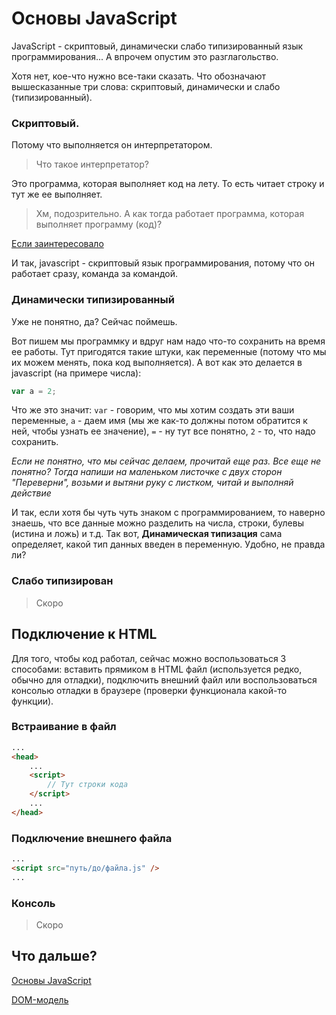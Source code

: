 # Основы JavaScript

JavaScript - скриптовый, динамически слабо типизированный язык программирования... А впрочем опустим это разглагольство.

Хотя нет, кое-что нужно все-таки сказать. Что обозначают вышесказанные три слова: скриптовый, динамически и слабо (типизированный).

### Скриптовый.

Потому что выполняется он интерпретатором. 

> Что такое интерпретатор?

Это программа, которая выполняет код на лету. То есть читает строку и тут же ее выполняет. 

> Хм, подозрительно. А как тогда работает программа, которая выполняет программу (код)?

[Если заинтересовало]()

И так, javascript - скриптовый язык программирования, потому что он работает сразу, команда за командой.

### Динамически типизированный

Уже не понятно, да? Сейчас поймешь.

Вот пишем мы программку и вдруг нам надо что-то сохранить на время ее работы. Тут пригодятся такие штуки, как переменные (потому что мы их можем менять, пока код выполняется). А вот как это делается в javascript (на примере числа):

```javascript
var a = 2;
```

Что же это значит: `var` - говорим, что мы хотим создать эти ваши переменные, `a` - даем имя (мы же как-то должны потом обратится к ней, чтобы узнать ее значение), `=` - ну тут все понятно, `2` - то, что надо сохранить.

*Если не понятно, что мы сейчас делаем, прочитай еще раз. Все еще не понятно? Тогда напиши на маленьком листочке с двух сторон "Переверни", возьми и вытяни руку с листком, читай и выполняй действие*

И так, если хотя бы чуть чуть знаком с программированием, то наверно знаешь, что все данные можно разделить на числа, строки, булевы (истина и ложь) и т.д. Так вот, **Динамическая типизация** сама определяет, какой тип данных введен в переменную. Удобно, не правда ли?

### Слабо типизирован

> Скоро

## Подключение к HTML

Для того, чтобы код работал, сейчас можно воспользоваться 3 способами: вставить прямиком в HTML файл (используется редко, обычно для отладки), подключить внешний файл или воспользоваться консолью отладки в браузере (проверки функционала какой-то функции).

### Встраивание в файл

```html
...
<head>
    ...
    <script>
        // Тут строки кода
    </script>
    ...
</head>
```

### Подключение внешнего файла

```html
...
<script src="путь/до/файла.js" />
...
```

### Консоль

> Скоро

## Что дальше?

[Основы JavaScript](https://github.com/deeppurple-studio/web-dev/blob/javascript/MainTutor.md)

[DOM-модель](https://github.com/deeppurple-studio/web-dev/blob/javascript/DOMModel.md)
